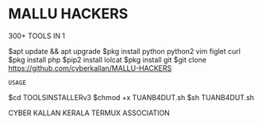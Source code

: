 # MALLU HACKERS
300+ TOOLS IN 1



$apt update && apt upgrade
$pkg install python python2 vim figlet curl
$pkg install php
$pip2 install lolcat
$pkg install git
$git clone https://github.com/cyberkallan/MALLU-HACKERS

```USAGE```

$cd TOOLSINSTALLERv3
$chmod +x TUANB4DUT.sh
$sh TUANB4DUT.sh

CYBER KALLAN
KERALA TERMUX ASSOCIATION
